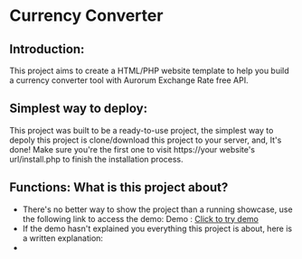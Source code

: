 # Currency Converter

## Introduction:
This project aims to create a HTML/PHP website template to help you build a currency converter tool with Aurorum Exchange Rate free API.

## Simplest way to deploy:
This project was built to be a ready-to-use project, the simplest way to depoly this project is clone/download this project to your server, and, It's done! Make sure you're the first one to visit https://your website's url/install.php to finish the installation process.

## Functions: What is this project about?
- There's no better way to show the project than a running showcase, use the following link to access the demo:
Demo : [Click to try demo](https://exchange-rate.aurorum.co/dev/demo/)
- If the demo hasn't explained you everything this project is about, here is a written explanation:
- 

